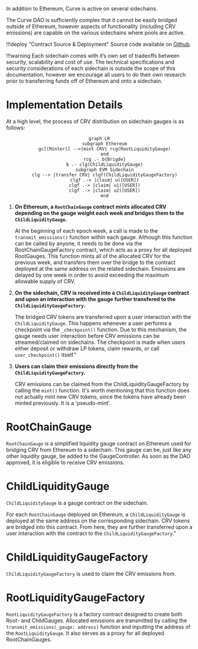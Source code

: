 In addition to Ethereum, Curve is active on several sidechains.

The Curve DAO is sufficiently complex that it cannot be easily bridged outside of Ethereum, however aspects of functionality (including CRV emissions) are capable on the various sidechains where pools are active.

!!!deploy "Contract Source & Deployment"
    Source code available on [Github](https://github.com/curvefi/curve-dao-contracts/tree/master/contracts/gauges/sidechain).

!!!warning
    Each sidechain comes with it’s own set of tradeoffs between security, scalability and cost of use. The technical specifications and security considerations of each sidechain is outside the scope of this documentation, however we encourage all users to do their own research prior to transferring funds off of Ethereum and onto a sidechain.


# **Implementation Details**

At a high level, the process of CRV distribution on sidechain gauges is as follows:

<div align="center">

```mermaid
graph LR
    subgraph Ethereum
    gc[(Minter)] -->|mint CRV| rcg(RootLiquidityGauge)
    end
    rcg .- b{Brigde}
    b .- clg(ChildLiquidityGauge)
    subgraph EVM Sidechain
    clg --> |transfer CRV| clgf(ChildLiquidityGaugeFactory)
    clgf .-> |claim| u([USER])
    clgf .-> |claim| u1([USER])
    clgf .-> |claim| u2([USER])
    end
```
</div>


1. **On Ethereum, a `RootChainGauge` contract mints allocated CRV depending on the gauge weight each week and bridges them to the `ChildLiquidityGauge`.**

    At the beginning of each epoch week, a call is made to the `transmit_emissions()` function within each gauge. Although this function can be called by anyone, it needs to be done via the RootChainGaugeFactory contract, which acts as a proxy for all deployed RootGauges. This function mints all of the allocated CRV for the previous week, and transfers them over the bridge to the contract deployed at the same address on the related sidechain. Emissions are delayed by one week in order to avoid exceeding the maximum allowable supply of CRV.


2. **On the sidechain, CRV is received into a `ChildLiquidityGauge` contract and upon an interaction with the gauge further transfered to the `ChildLiquidityGaugeFactory`.**

    The bridged CRV tokens are transferred upon a user interaction with the `ChildLiquidityGauge`. This happens whenever a user performs a checkpoint via the `_checkpoint()` function. Due to this mechanism, the gauge needs user interaction before CRV emissions can be streamed/claimed on sidechains. The checkpoint is made when users either deposit or withdraw LP tokens, claim rewards, or call `user_checkpoint()` itself."


3. **Users can claim their emissions directly from the `ChildLiquidityGaugeFactory`.**
    
    CRV emissions can be claimed from the ChildLiquidityGaugeFactory by calling the `mint()` function. It's worth mentioning that this function does not actually mint new CRV tokens, since the tokens have already been minted previously. It is a 'pseudo-mint'.



# **RootChainGauge**
`RootChainGauge` is a simplified liquidity gauge contract on Ethereum used for bridging CRV from Ethereum to a sidechain. This gauge can be, just like any other liquidity gauge, be added to the GaugeController. As soon as the DAO approved, it is eligible to receive CRV emissions.


# **ChildLiquidityGauge**
`ChildLiquidityGauge` is a gauge contract on the sidechain. 

For each `RootChainGauge` deployed on Ethereum, a `ChildLiquidityGauge` is deployed at the same address on the corresponding sidechain. CRV tokens are bridged into this contract. From here, they are further transferred upon a user interaction with the contract to the `ChildLiquidityGaugeFactory`."


# **ChildLiquidityGaugeFactory**
`ChildLiquidityGaugeFactory` is used to claim the CRV emissions from.


# **RootLiquidityGaugeFactory**
`RootLiquidityGaugeFactory` is a factory contract designed to create both Root- and ChildGauges. Allocated emissions are transmitted by calling the `transmit_emissions(_gauge: address)` function and inputting the address of the `RootLiquidityGauge`. It also serves as a proxy for all deployed RootChainGauges.